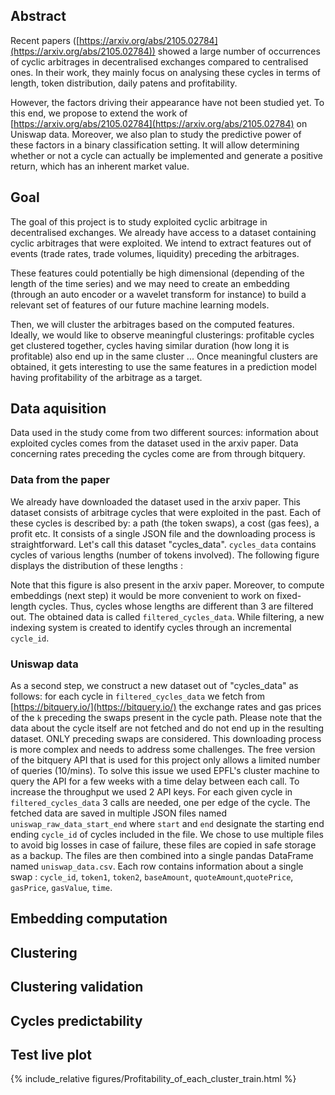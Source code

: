 ## Abstract

Recent papers ([https://arxiv.org/abs/2105.02784](https://arxiv.org/abs/2105.02784)) showed a large number of occurrences of cyclic arbitrages in decentralised exchanges compared to centralised ones. In their work, they mainly focus on analysing these cycles in terms of length, token distribution, daily patens and profitability.

However, the factors driving their appearance have not been studied yet.  To this end, we propose to extend the work of [https://arxiv.org/abs/2105.02784](https://arxiv.org/abs/2105.02784) on Uniswap data. Moreover, we also plan to study the predictive power of these factors in a binary classification setting. It will allow determining whether or not a cycle can actually be implemented and generate a positive return, which has an inherent market value.

## Goal

The goal of this project is to study exploited cyclic arbitrage in decentralised exchanges. We already have access to a dataset containing cyclic arbitrages that were exploited. We intend to extract features out of events (trade rates, trade volumes, liquidity) preceding the arbitrages. 

These features could potentially be high dimensional (depending of the length of the time series) and we may need to create an embedding (through an auto encoder or a wavelet transform for instance) to build a relevant set of features of our future machine learning models.

Then, we will cluster the arbitrages based on the computed features. Ideally, we would like to observe meaningful clusterings: profitable cycles get clustered together, cycles having similar duration (how long it is profitable) also end up in the same cluster ... Once meaningful clusters are obtained, it gets interesting to use the same features in a prediction model having profitability of the arbitrage as a target.

## Data aquisition
Data used in the study come from two different sources: information about exploited cycles comes from the dataset used in the arxiv paper. Data concerning rates preceding the cycles come are from through bitquery.

### Data from the paper

We already have downloaded the dataset used in the arxiv paper. This dataset consists of arbitrage cycles that were exploited in the past. Each of these cycles is described by: a path (the token swaps),  a cost (gas fees), a profit etc.  It consists of a single JSON file and the downloading process is straightforward. Let's call this dataset  "cycles_data". ```cycles_data``` contains cycles of various lengths (number of tokens involved). The following figure displays the distribution of these lengths : 

Note that this figure is also present in the arxiv paper.
Moreover, to compute embeddings (next step) it would be more convenient to work on fixed-length cycles. Thus, cycles whose lengths are different than 3 are filtered out.  The obtained data is called ```filtered_cycles_data```.
While filtering, a new indexing system is created to identify cycles through an incremental  ```cycle_id```.

### Uniswap data
As a second step, we construct a new dataset out of "cycles_data" as follows: for each cycle in ```filtered_cycles_data``` we fetch from [https://bitquery.io/](https://bitquery.io/) the exchange rates and gas prices of the   ```k``` preceding the swaps present in the cycle path. Please note that the data about the cycle itself are not fetched and do not end up in the resulting dataset. ONLY preceding swaps are considered.  This downloading process is more complex and needs to address some challenges. The free version of the bitquery API that is used for this project only allows a limited number of queries (10/mins). To solve this issue we used EPFL's cluster machine to query the API for a few weeks with a time delay between each call. To increase the throughput we used 2 API keys. For each given cycle in ```filtered_cycles_data``` 3 calls are needed, one per edge of the cycle. The fetched data are saved in multiple JSON files named ```uniswap_raw_data_start_end``` where ```start``` and ```end``` designate the starting end ending ```cycle_id``` of cycles included in the file. We chose to use multiple files to avoid big losses in case of failure, these files are copied in safe storage as a backup. The files are then combined into a single pandas DataFrame named  ```uniswap_data.csv```. Each row contains information about a single swap : ```cycle_id```, ```token1```, ```token2```, ```baseAmount```, ```quoteAmount```,```quotePrice```, ```gasPrice```, ```gasValue```, ```time```.

## Embedding computation

## Clustering

## Clustering validation

## Cycles predictability

## Test live plot


{% include_relative figures/Profitability_of_each_cluster_train.html %}
